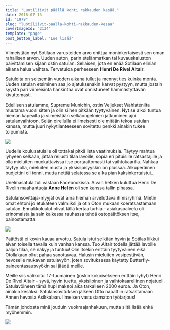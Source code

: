 ```yaml
---
title: "Luotiliivit päällä kohti rakkauden kesää."
date: 2018-07-13
id: "1979"
slug: "luotiliivit-paalla-kohti-rakkauden-kesaa"
coverImageId: "2134"
template: "page"
post_button_label: "Lue lisää"
---
```


Viimeistään nyt Sotilaan varusteiden arvo ohittaa moninkertaisesti sen oman rahallisen arvon. Uuden auton, parin etelänmatkan tai kuvauskaluston päivittämisen sijaan ostin satulan. Sellaisen, jota en enää Sotilaan eliniän aikana halua vaihtaa. Tervetuloa perheeseen **Henri De Rivel Altair**.

Satuloita on seitsemän vuoden aikana tullut ja mennyt ties kuinka monta. Uuden satulan etsiminen saa jo ajatuksenakin karvat pystyyn, mutta jostain syystä pari viimeisintä hankintaa ovat onnistuneet hämmästyttävän kivuttomasti.

Edellisen satulamme, Supreme Munichin, ostin Veljekset Wahlsténilta muutama vuosi sitten ja olin siihen pitkään tyytyväinen. Nyt se alkoi tuntua hieman kapealta ja viimeistään selkäongelmien jatkuminen ajoi satulanvaihtoon. Selän oireilulla ei ilmeisesti ole mitään tekoa satulan kanssa, mutta juuri nykytilanteeseen sovitettu penkki ainakin tukee toipumista.

![](/images/MG_9431-1.jpg)

Uudelle koulusatulalle oli tottakai pitkä lista vaatimuksia. Täytyy mahtua lyhyeen selkään, jättää reilusti tilaa lavoille, sopia eri pituisille ratsastajille ja olla mieluiten muokattavissa itse portaattomasti tai vaihtokaarilla. Nahkaa täytyy olla, mieluiten musta ja yksisiipisyyskin on plussaa. Alkuperäinen budjettini oli tonni, mutta nettiä selatessa se aika pian kaksinkertaistui...

Unelmasatula tuli vastaan Facebookissa. Aivan hetken kuluttua Henri De Rivelin maahantuoja **Anne Helén** oli sen kanssa tallin pihassa.

Satulansovittaja-myyjät ovat aina hieman arveluttava ihmisryhmä. Mietin omat ehtoni jo etukäteen valmiiksi ja otin Oton mukaan koeratsastamaan satulan. Ennakkoluulot olivat tällä kertaa turhia - asiakaspalvelu oli erinomaista ja sain kaikessa rauhassa tehdä ostopäätöksen itse, painostamatta.

![](/images/DDE5D7DD-C1E1-4196-A5A7-19BC8A24353C.jpeg)

Päätöstä ei kovin kauaa arvottu. Satula istui selkään hyvin ja Sotilas liikkui aivan toisella tavalla kuin vanhan kanssa. Tuo Altair todella jättää lavoille paljon tilaa, se näkyy ja tuntuu! Olin itsekin erittäin tyytyväinen eikä Otollakaan ollut pahaa sanottavaa. Halusin mieluiten vesipestävän, hevoselle mukavan satulavyön, joten sovituksessa käytetty Butterfly-paineentasausvyökin sai jäädä meille.

Meille siis valikoitui 17-tuumainen (joskin kokoisekseen erittäin lyhyt) Henri De Rivel Altair - syvä, hyvin tuettu, yksisiipinen ja vaihtokaarellinen nojatuoli. Satulavöineen tämä hupi maksoi aika tarkalleen 2000 euroa. Ja Oton, ainakin kesäksi. Satulansovituksen jälkeen Otto napattiin ratsastamaan Annen hevosia Asikkalaan. Ilmeisen vastustamaton työtarjous!

Tämän johdosta minä jouduin vuokraajanhakuun, mutta siitä lisää ehkä myöhemmin.

![](/images/MG_6432-1.jpg)
